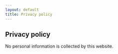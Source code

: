 ```yaml
---
layout: default
title: Privacy policy
---
```


## Privacy policy

No personal information is collected by this website.